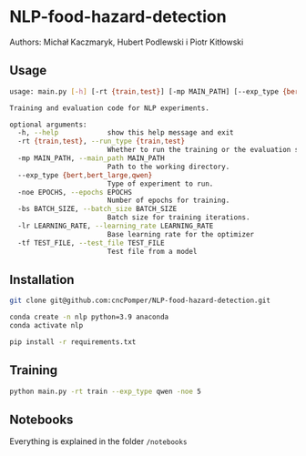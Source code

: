 # NLP-food-hazard-detection

Authors: Michał Kaczmaryk, Hubert Podlewski i Piotr Kitłowski

## Usage
```bash
usage: main.py [-h] [-rt {train,test}] [-mp MAIN_PATH] [--exp_type {bert,bert_large,qwen}] [-noe EPOCHS] [-bs BATCH_SIZE] [-lr LEARNING_RATE] [-tf TEST_FILE]

Training and evaluation code for NLP experiments.

optional arguments:
  -h, --help            show this help message and exit
  -rt {train,test}, --run_type {train,test}
                        Whether to run the training or the evaluation script.
  -mp MAIN_PATH, --main_path MAIN_PATH
                        Path to the working directory.
  --exp_type {bert,bert_large,qwen}
                        Type of experiment to run.
  -noe EPOCHS, --epochs EPOCHS
                        Number of epochs for training.
  -bs BATCH_SIZE, --batch_size BATCH_SIZE
                        Batch size for training iterations.
  -lr LEARNING_RATE, --learning_rate LEARNING_RATE
                        Base learning rate for the optimizer
  -tf TEST_FILE, --test_file TEST_FILE
                        Test file from a model
```

## Installation
```bash
git clone git@github.com:cncPomper/NLP-food-hazard-detection.git
```


```bash
conda create -n nlp python=3.9 anaconda
conda activate nlp
```

```bash
pip install -r requirements.txt
```

## Training
```bash
python main.py -rt train --exp_type qwen -noe 5
```

## Notebooks
Everything is explained in the folder `/notebooks`